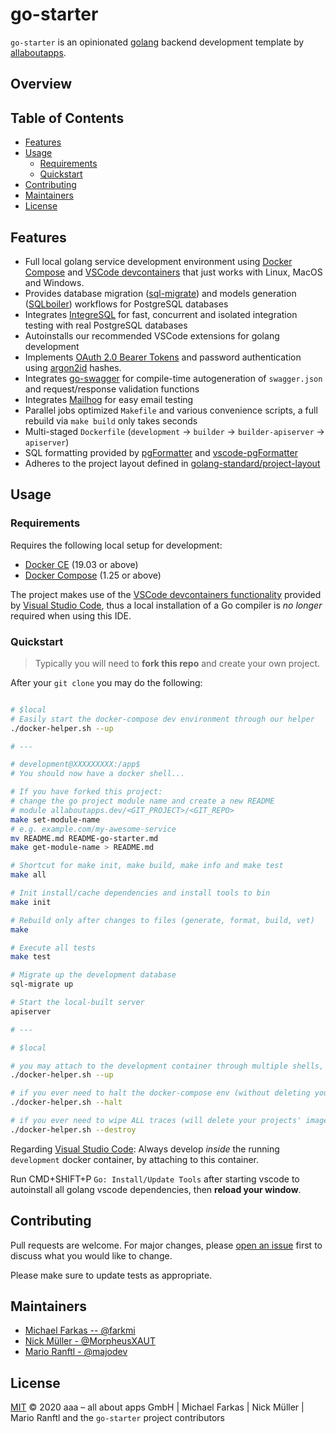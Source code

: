 # go-starter

`go-starter` is an opinionated [golang](https://golang.org/) backend development template by [allaboutapps](https://allaboutapps.at/).

## Overview

## Table of Contents

- [Features](#features)
- [Usage](#usage)
  - [Requirements](#requirements)
  - [Quickstart](#quickstart)
- [Contributing](#contributing)
- [Maintainers](#maintainers)
- [License](#license)

## Features

- Full local golang service development environment using [Docker Compose](https://docs.docker.com/compose/install/) and [VSCode devcontainers](https://code.visualstudio.com/docs/remote/containers) that just works with Linux, MacOS and Windows.
- Provides database migration ([sql-migrate](https://github.com/rubenv/sql-migrate)) and models generation ([SQLboiler](https://github.com/volatiletech/sqlboiler)) workflows for PostgreSQL databases
- Integrates [IntegreSQL](https://github.com/allaboutapps/integresql) for fast, concurrent and isolated integration testing with real PostgreSQL databases
- Autoinstalls our recommended VSCode extensions for golang development
- Implements [OAuth 2.0 Bearer Tokens](https://tools.ietf.org/html/rfc6750) and password authentication using [argon2id](https://godoc.org/github.com/alexedwards/argon2id) hashes.
- Integrates [go-swagger](https://github.com/go-swagger/go-swagger) for compile-time autogeneration of `swagger.json` and request/response validation functions
- Integrates [Mailhog](https://github.com/mailhog/MailHog) for easy email testing
- Parallel jobs optimized `Makefile` and various convenience scripts, a full rebuild via `make build` only takes seconds
- Multi-staged `Dockerfile` (`development` -> `builder` -> `builder-apiserver` -> `apiserver`)
- SQL formatting provided by [pgFormatter](https://github.com/darold/pgFormatter) and [vscode-pgFormatter](https://marketplace.visualstudio.com/items?itemName=bradymholt.pgformatter)
- Adheres to the project layout defined in [golang-standard/project-layout](https://github.com/golang-standards/project-layout)


## Usage

### Requirements

Requires the following local setup for development:

- [Docker CE](https://docs.docker.com/install/) (19.03 or above)
- [Docker Compose](https://docs.docker.com/compose/install/) (1.25 or above)

The project makes use of the [VSCode devcontainers functionality](https://code.visualstudio.com/docs/remote/containers) provided by [Visual Studio Code](https://code.visualstudio.com/), thus a local installation of a Go compiler is *no longer* required when using this IDE.

### Quickstart

> Typically you will need to **fork this repo** and create your own project.

After your `git clone` you may do the following:

```bash

# $local
# Easily start the docker-compose dev environment through our helper
./docker-helper.sh --up

# ---

# development@XXXXXXXXX:/app$
# You should now have a docker shell...

# If you have forked this project:
# change the go project module name and create a new README
# module allaboutapps.dev/<GIT_PROJECT>/<GIT_REPO>
make set-module-name
# e.g. example.com/my-awesome-service
mv README.md README-go-starter.md
make get-module-name > README.md

# Shortcut for make init, make build, make info and make test
make all

# Init install/cache dependencies and install tools to bin
make init

# Rebuild only after changes to files (generate, format, build, vet)
make

# Execute all tests
make test

# Migrate up the development database
sql-migrate up

# Start the local-built server
apiserver

# ---

# $local

# you may attach to the development container through multiple shells, it's always the same command
./docker-helper.sh --up

# if you ever need to halt the docker-compose env (without deleting your projects' images & volumes)
./docker-helper.sh --halt

# if you ever need to wipe ALL traces (will delete your projects' images & volumes)
./docker-helper.sh --destroy

```

Regarding [Visual Studio Code](https://code.visualstudio.com/): Always develop *inside* the running `development` docker container, by attaching to this container.

Run CMD+SHIFT+P `Go: Install/Update Tools` after starting vscode to autoinstall all golang vscode dependencies, then **reload your window**.

## Contributing

Pull requests are welcome. For major changes, please [open an issue](https://github.com/allaboutapps/integresql/issues/new) first to discuss what you would like to change.

Please make sure to update tests as appropriate.

## Maintainers

- [Michael Farkas -- @farkmi](https://github.com/farkmi)
- [Nick Müller - @MorpheusXAUT](https://github.com/MorpheusXAUT)
- [Mario Ranftl - @majodev](https://github.com/majodev)

## License

[MIT](LICENSE) © 2020 aaa – all about apps GmbH | Michael Farkas | Nick Müller | Mario Ranftl and the `go-starter` project contributors

